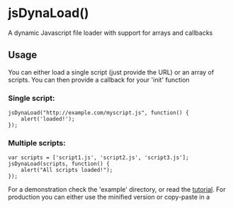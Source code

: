 jsDynaLoad()
============

A dynamic Javascript file loader with support for arrays and callbacks

Usage
-----

You can either load a single script (just provide the URL) or an array
of scripts. You can then provide a callback for your 'init' function

### Single script:
    jsDynaLoad("http://example.com/myscript.js", function() {
        alert('loaded!');
    });

### Multiple scripts:
    var scripts = ['script1.js', 'script2.js', 'script3.js'];
    jsDynaLoad(scripts, function() {
        alert("All scripts loaded!");
    });
    
For a demonstration check the 'example' directory, or read the [tutorial][tutorial]. For production you can either use the minified version or copy-paste in a <script> tag to save a HTTP request.
    
More information
----------------
### Source
http://github.com/hay/jsdynaload

### Tutorial
http://www.haykranen.nl/?p=1290

### Based on Nicholas C. Zakas' script:
http://www.nczonline.net/blog/2009/07/28/the-best-way-to-load-external-javascript/

License
-------
Licensed under the MIT / X11 License:
http://opensource.org/licenses/mit-license.php

[tutorial]: http://www.haykranen.nl/projects/jsdynaload